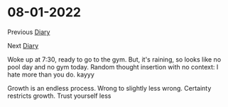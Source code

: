 # 08-01-2022

Previous [Diary](https://aryanmangla23.github.io/07-31-2022/)

Next [Diary](https://aryanmangla23.github.io/08-02-2022/)

Woke up at 7:30, ready to go to the gym. But, it's raining, so looks like no pool day and no gym today. Random thought insertion with no context: I hate more than you do. kayyy

Growth is an endless process. Wrong to slightly less wrong. Certainty restricts growth. Trust yourself less
